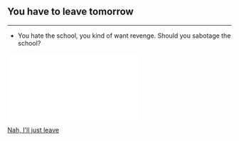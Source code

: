 ## You have to leave tomorrow

---

* You hate the school, you kind of want revenge. Should you sabotage the school?

![Yes, I will ruin everything they have](got-caught.md)

[Nah, I'll just leave](../../outside-school/)